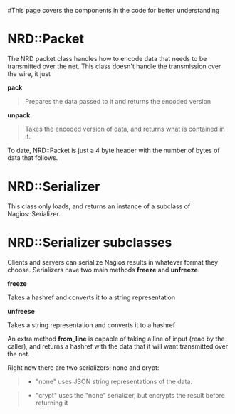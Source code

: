 #This page covers the components in the code for better understanding

# NRD::Packet #

The NRD packet class handles how to encode data that needs to be transmitted over the net. This class doesn't handle the transmission over the wire, it just

**pack**

> Prepares the data passed to it and returns the encoded version

**unpack**.

> Takes the encoded version of data, and returns what is contained in it.

To date, NRD::Packet is just a 4 byte header with the number of bytes of data that follows.

# NRD::Serializer #

This class only loads, and returns an instance of a subclass of Nagios::Serializer.

# NRD::Serializer subclasses #

Clients and servers can serialize Nagios results in whatever format they choose. Serializers have two main methods **freeze** and **unfreeze**.

**freeze**

Takes a hashref and converts it to a string representation

**unfreese**

Takes a string representation and converts it to a hashref

An extra method **from\_line** is capable of taking a line of input (read by the caller), and returns a hashref with the data that it will want transmitted over the net.

Right now there are two serializers: none and crypt:

> - "none" uses JSON string representations of the data.

> - "crypt" uses the "none" serializer, but encrypts the result before returning it